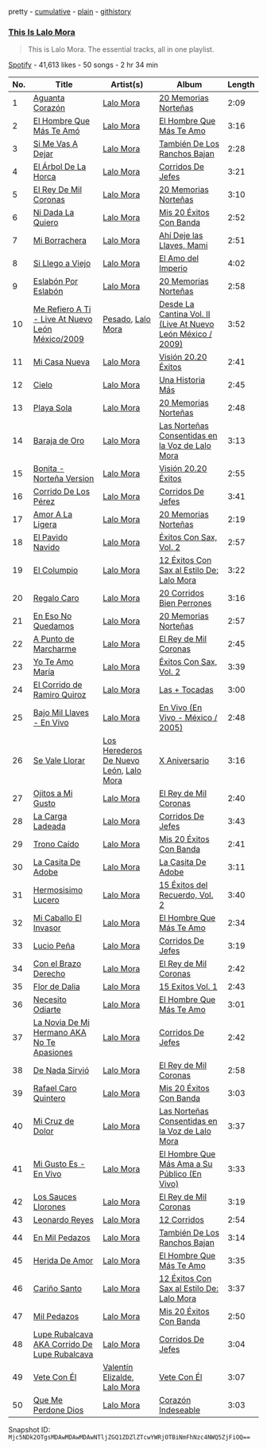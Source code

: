 pretty - [cumulative](/playlists/cumulative/37i9dQZF1DZ06evO4dhOKA.md) - [plain](/playlists/plain/37i9dQZF1DZ06evO4dhOKA) - [githistory](https://github.githistory.xyz/mackorone/spotify-playlist-archive/blob/main/playlists/plain/37i9dQZF1DZ06evO4dhOKA)

### [This Is Lalo Mora](https://open.spotify.com/playlist/37i9dQZF1DZ06evO4dhOKA)

> This is Lalo Mora\. The essential tracks, all in one playlist.

[Spotify](https://open.spotify.com/user/spotify) - 41,613 likes - 50 songs - 2 hr 34 min

| No. | Title | Artist(s) | Album | Length |
|---|---|---|---|---|
| 1 | [Aguanta Corazón](https://open.spotify.com/track/15wuN0eAzGzwLZk5AD9ptF) | [Lalo Mora](https://open.spotify.com/artist/77Gf2HJPvVREGVNEV8goPZ) | [20 Memorias Norteñas](https://open.spotify.com/album/1BnTwu2JNvBuSAWnfDwBn4) | 2:09 |
| 2 | [El Hombre Que Más Te Amó](https://open.spotify.com/track/2yGA0E2SvFEKz17nAjWo1w) | [Lalo Mora](https://open.spotify.com/artist/77Gf2HJPvVREGVNEV8goPZ) | [El Hombre Que Más Te Amo](https://open.spotify.com/album/4yMQaCuTxMGgLeiZ4qCkZE) | 3:16 |
| 3 | [Si Me Vas A Dejar](https://open.spotify.com/track/2b10msu5ZMtRJTsuNaCjWv) | [Lalo Mora](https://open.spotify.com/artist/77Gf2HJPvVREGVNEV8goPZ) | [También De Los Ranchos Bajan](https://open.spotify.com/album/54fEpvwsWS9F4ziKNrjgWj) | 2:28 |
| 4 | [El Árbol De La Horca](https://open.spotify.com/track/2p811QLlje4MuDOqEUCBJs) | [Lalo Mora](https://open.spotify.com/artist/77Gf2HJPvVREGVNEV8goPZ) | [Corridos De Jefes](https://open.spotify.com/album/661ltDGlqi9spo8kJRNRNV) | 3:21 |
| 5 | [El Rey De Mil Coronas](https://open.spotify.com/track/7JKPv7gpFkehGjpFrZJevo) | [Lalo Mora](https://open.spotify.com/artist/77Gf2HJPvVREGVNEV8goPZ) | [20 Memorias Norteñas](https://open.spotify.com/album/1BnTwu2JNvBuSAWnfDwBn4) | 3:10 |
| 6 | [Ni Dada La Quiero](https://open.spotify.com/track/30Z1LgCfQQCSgFwaRk3ziK) | [Lalo Mora](https://open.spotify.com/artist/77Gf2HJPvVREGVNEV8goPZ) | [Mis 20 Éxitos Con Banda](https://open.spotify.com/album/3EvAjWpMqijcCmHGy0sLHG) | 2:52 |
| 7 | [Mi Borrachera](https://open.spotify.com/track/7hrlStQi4PXKK3aShdLYiD) | [Lalo Mora](https://open.spotify.com/artist/77Gf2HJPvVREGVNEV8goPZ) | [Ahí Deje las Llaves, Mami](https://open.spotify.com/album/13YFq7kLYCAe8Gcp7XRKHR) | 2:51 |
| 8 | [Si Llego a Viejo](https://open.spotify.com/track/0pLDVyLQdWuQWfNoXGLcb4) | [Lalo Mora](https://open.spotify.com/artist/77Gf2HJPvVREGVNEV8goPZ) | [El Amo del Imperio](https://open.spotify.com/album/3OFg9B4j8an2JZCiM8smjo) | 4:02 |
| 9 | [Eslabón Por Eslabón](https://open.spotify.com/track/1oystWhvsBVxFmDeXiY0Az) | [Lalo Mora](https://open.spotify.com/artist/77Gf2HJPvVREGVNEV8goPZ) | [20 Memorias Norteñas](https://open.spotify.com/album/1BnTwu2JNvBuSAWnfDwBn4) | 2:58 |
| 10 | [Me Refiero A Ti \- Live At Nuevo León México/2009](https://open.spotify.com/track/6OAADBaPSWt8q2hcXKhswm) | [Pesado](https://open.spotify.com/artist/4BwiodzEp9Hwes5HeFjMVK), [Lalo Mora](https://open.spotify.com/artist/77Gf2HJPvVREGVNEV8goPZ) | [Desde La Cantina Vol\. II \(Live At Nuevo León México / 2009\)](https://open.spotify.com/album/4YdYOZk3r8RBMqCz06Xlqp) | 3:52 |
| 11 | [Mi Casa Nueva](https://open.spotify.com/track/7hurP5YckvI4lJaWPUdTHR) | [Lalo Mora](https://open.spotify.com/artist/77Gf2HJPvVREGVNEV8goPZ) | [Visión 20.20 Éxitos](https://open.spotify.com/album/3bPCyFWI060W7Z0VEFEFH1) | 2:41 |
| 12 | [Cielo](https://open.spotify.com/track/3FnIgHwe3tD6LyAlW1CYlz) | [Lalo Mora](https://open.spotify.com/artist/77Gf2HJPvVREGVNEV8goPZ) | [Una Historia Más](https://open.spotify.com/album/4Bmn8tRWto8DrTaCFfOjSc) | 2:45 |
| 13 | [Playa Sola](https://open.spotify.com/track/1JjaJSRN66vbHsz5J7pKEq) | [Lalo Mora](https://open.spotify.com/artist/77Gf2HJPvVREGVNEV8goPZ) | [20 Memorias Norteñas](https://open.spotify.com/album/1BnTwu2JNvBuSAWnfDwBn4) | 2:48 |
| 14 | [Baraja de Oro](https://open.spotify.com/track/2PmneeqjoT03FwVSBeSX16) | [Lalo Mora](https://open.spotify.com/artist/77Gf2HJPvVREGVNEV8goPZ) | [Las Norteñas Consentidas en la Voz de Lalo Mora](https://open.spotify.com/album/2OHxP5VMnZyUkuAOWh3haU) | 3:13 |
| 15 | [Bonita \- Norteña Version](https://open.spotify.com/track/0B6rjFyCQZvxUk58juuk00) | [Lalo Mora](https://open.spotify.com/artist/77Gf2HJPvVREGVNEV8goPZ) | [Visión 20.20 Éxitos](https://open.spotify.com/album/3bPCyFWI060W7Z0VEFEFH1) | 2:55 |
| 16 | [Corrido De Los Pérez](https://open.spotify.com/track/2uIFOZHlMfbFNVh00f2LB3) | [Lalo Mora](https://open.spotify.com/artist/77Gf2HJPvVREGVNEV8goPZ) | [Corridos De Jefes](https://open.spotify.com/album/661ltDGlqi9spo8kJRNRNV) | 3:41 |
| 17 | [Amor A La Ligera](https://open.spotify.com/track/6lWhsgbZr8P2zKkucWWqGH) | [Lalo Mora](https://open.spotify.com/artist/77Gf2HJPvVREGVNEV8goPZ) | [20 Memorias Norteñas](https://open.spotify.com/album/1BnTwu2JNvBuSAWnfDwBn4) | 2:19 |
| 18 | [El Pavido Navido](https://open.spotify.com/track/1xBF8Vx4S94Pvtbm3l71z7) | [Lalo Mora](https://open.spotify.com/artist/77Gf2HJPvVREGVNEV8goPZ) | [Éxitos Con Sax, Vol\. 2](https://open.spotify.com/album/3FvDzyXAOh5eCkXFs7LBht) | 2:57 |
| 19 | [El Columpio](https://open.spotify.com/track/4HjxDHRhdqlmoCbnobNHmI) | [Lalo Mora](https://open.spotify.com/artist/77Gf2HJPvVREGVNEV8goPZ) | [12 Éxitos Con Sax al Estilo De: Lalo Mora](https://open.spotify.com/album/500FKToABrSXqJrrlt0PoS) | 3:22 |
| 20 | [Regalo Caro](https://open.spotify.com/track/3gpI8YBhKnhngpL7GaE08B) | [Lalo Mora](https://open.spotify.com/artist/77Gf2HJPvVREGVNEV8goPZ) | [20 Corridos Bien Perrones](https://open.spotify.com/album/1fGux6tD9bRqucPsd1MJGi) | 3:16 |
| 21 | [En Eso No Quedamos](https://open.spotify.com/track/6hZFTHGFwLWWiaGq73Z3p8) | [Lalo Mora](https://open.spotify.com/artist/77Gf2HJPvVREGVNEV8goPZ) | [20 Memorias Norteñas](https://open.spotify.com/album/1BnTwu2JNvBuSAWnfDwBn4) | 2:57 |
| 22 | [A Punto de Marcharme](https://open.spotify.com/track/6Hz8Ai2vWn1xSeapeSr8Sm) | [Lalo Mora](https://open.spotify.com/artist/77Gf2HJPvVREGVNEV8goPZ) | [El Rey de Mil Coronas](https://open.spotify.com/album/4GfA6yDRCYTj3qLeRqPbSy) | 2:45 |
| 23 | [Yo Te Amo María](https://open.spotify.com/track/0MhXyLHLkVA2PjT7rqhMX8) | [Lalo Mora](https://open.spotify.com/artist/77Gf2HJPvVREGVNEV8goPZ) | [Éxitos Con Sax, Vol\. 2](https://open.spotify.com/album/3FvDzyXAOh5eCkXFs7LBht) | 3:39 |
| 24 | [El Corrido de Ramiro Quiroz](https://open.spotify.com/track/0sS3oYCoRy1U0yl8KbbX3W) | [Lalo Mora](https://open.spotify.com/artist/77Gf2HJPvVREGVNEV8goPZ) | [Las + Tocadas](https://open.spotify.com/album/0uY9SyTmSDllUsSGgvmMzv) | 3:00 |
| 25 | [Bajo Mil Llaves \- En Vivo](https://open.spotify.com/track/3aE0EZj7qbS5codNP8lYBh) | [Lalo Mora](https://open.spotify.com/artist/77Gf2HJPvVREGVNEV8goPZ) | [En Vivo \(En Vivo \- México / 2005\)](https://open.spotify.com/album/67GwVrM9tiAcIZ7t1RLM9s) | 2:48 |
| 26 | [Se Vale Llorar](https://open.spotify.com/track/18OIUIhJegQ6KiMcekvBLo) | [Los Herederos De Nuevo León](https://open.spotify.com/artist/0F7PO1xYy0DIFrHq3DxFbI), [Lalo Mora](https://open.spotify.com/artist/77Gf2HJPvVREGVNEV8goPZ) | [X Aniversario](https://open.spotify.com/album/10KZI5H0ZTDzM69n8gYUe9) | 3:16 |
| 27 | [Ojitos a Mi Gusto](https://open.spotify.com/track/3RzxBoY4JgYKTQwiGlpctO) | [Lalo Mora](https://open.spotify.com/artist/77Gf2HJPvVREGVNEV8goPZ) | [El Rey de Mil Coronas](https://open.spotify.com/album/4GfA6yDRCYTj3qLeRqPbSy) | 2:40 |
| 28 | [La Carga Ladeada](https://open.spotify.com/track/1RhGBWA0En6KadlMY0a9rh) | [Lalo Mora](https://open.spotify.com/artist/77Gf2HJPvVREGVNEV8goPZ) | [Corridos De Jefes](https://open.spotify.com/album/661ltDGlqi9spo8kJRNRNV) | 3:43 |
| 29 | [Trono Caído](https://open.spotify.com/track/5viFunfUBvCz96uXWy2wTn) | [Lalo Mora](https://open.spotify.com/artist/77Gf2HJPvVREGVNEV8goPZ) | [Mis 20 Éxitos Con Banda](https://open.spotify.com/album/3EvAjWpMqijcCmHGy0sLHG) | 2:41 |
| 30 | [La Casita De Adobe](https://open.spotify.com/track/2OCEVBnAtKJlwFqnOhPolb) | [Lalo Mora](https://open.spotify.com/artist/77Gf2HJPvVREGVNEV8goPZ) | [La Casita De Adobe](https://open.spotify.com/album/6wU7pHjRDZGa4sRVawB1aZ) | 3:11 |
| 31 | [Hermosisimo Lucero](https://open.spotify.com/track/3dkgdxG4wDk3UQkVETh7YU) | [Lalo Mora](https://open.spotify.com/artist/77Gf2HJPvVREGVNEV8goPZ) | [15 Éxitos del Recuerdo, Vol\. 2](https://open.spotify.com/album/5UGuEWfqs1JU8ZnUrpfjsX) | 3:40 |
| 32 | [Mi Caballo El Invasor](https://open.spotify.com/track/6bZ1tCffmw6Vj4JxecOPxB) | [Lalo Mora](https://open.spotify.com/artist/77Gf2HJPvVREGVNEV8goPZ) | [El Hombre Que Más Te Amo](https://open.spotify.com/album/4yMQaCuTxMGgLeiZ4qCkZE) | 2:34 |
| 33 | [Lucio Peña](https://open.spotify.com/track/4Jj72fzYOa4fHWAI4VQLCc) | [Lalo Mora](https://open.spotify.com/artist/77Gf2HJPvVREGVNEV8goPZ) | [Corridos De Jefes](https://open.spotify.com/album/661ltDGlqi9spo8kJRNRNV) | 3:19 |
| 34 | [Con el Brazo Derecho](https://open.spotify.com/track/3mweaIKzhu8UYm6MzKYsu4) | [Lalo Mora](https://open.spotify.com/artist/77Gf2HJPvVREGVNEV8goPZ) | [El Rey de Mil Coronas](https://open.spotify.com/album/4GfA6yDRCYTj3qLeRqPbSy) | 2:42 |
| 35 | [Flor de Dalia](https://open.spotify.com/track/2uLpC85SooFEEKVbT59OXb) | [Lalo Mora](https://open.spotify.com/artist/77Gf2HJPvVREGVNEV8goPZ) | [15 Exitos Vol\. 1](https://open.spotify.com/album/5BCiEiRADjqGcjhVDD8KPt) | 2:43 |
| 36 | [Necesito Odiarte](https://open.spotify.com/track/05YIjvdNTgrRV1RrPTJwzW) | [Lalo Mora](https://open.spotify.com/artist/77Gf2HJPvVREGVNEV8goPZ) | [El Hombre Que Más Te Amo](https://open.spotify.com/album/4yMQaCuTxMGgLeiZ4qCkZE) | 3:01 |
| 37 | [La Novia De Mi Hermano AKA No Te Apasiones](https://open.spotify.com/track/6uHagy7oY3oRrAHu2cJRGe) | [Lalo Mora](https://open.spotify.com/artist/77Gf2HJPvVREGVNEV8goPZ) | [Corridos De Jefes](https://open.spotify.com/album/661ltDGlqi9spo8kJRNRNV) | 2:42 |
| 38 | [De Nada Sirvió](https://open.spotify.com/track/26utHjizl63E8fLaTYtWf5) | [Lalo Mora](https://open.spotify.com/artist/77Gf2HJPvVREGVNEV8goPZ) | [El Rey de Mil Coronas](https://open.spotify.com/album/4GfA6yDRCYTj3qLeRqPbSy) | 2:58 |
| 39 | [Rafael Caro Quintero](https://open.spotify.com/track/3WbehJeoY3BaaKJFVm2CBH) | [Lalo Mora](https://open.spotify.com/artist/77Gf2HJPvVREGVNEV8goPZ) | [Mis 20 Éxitos Con Banda](https://open.spotify.com/album/3EvAjWpMqijcCmHGy0sLHG) | 3:03 |
| 40 | [Mi Cruz de Dolor](https://open.spotify.com/track/20E4GJqIyCVjNW9UiCmvoE) | [Lalo Mora](https://open.spotify.com/artist/77Gf2HJPvVREGVNEV8goPZ) | [Las Norteñas Consentidas en la Voz de Lalo Mora](https://open.spotify.com/album/2OHxP5VMnZyUkuAOWh3haU) | 3:37 |
| 41 | [Mi Gusto Es \- En Vivo](https://open.spotify.com/track/4bSkZ266UEFGDDeAjyqu2G) | [Lalo Mora](https://open.spotify.com/artist/77Gf2HJPvVREGVNEV8goPZ) | [El Hombre Que Más Ama a Su Público \(En Vivo\)](https://open.spotify.com/album/41u7D6sCeN75276OJs8FgM) | 3:33 |
| 42 | [Los Sauces Llorones](https://open.spotify.com/track/1gQKLdg3OAADtn3H0Bu9J1) | [Lalo Mora](https://open.spotify.com/artist/77Gf2HJPvVREGVNEV8goPZ) | [El Rey de Mil Coronas](https://open.spotify.com/album/4GfA6yDRCYTj3qLeRqPbSy) | 3:19 |
| 43 | [Leonardo Reyes](https://open.spotify.com/track/1Xsr3iof8yaviVyTbpp0m6) | [Lalo Mora](https://open.spotify.com/artist/77Gf2HJPvVREGVNEV8goPZ) | [12 Corridos](https://open.spotify.com/album/61Wgmeafpz6XHnIrYwsbh4) | 2:54 |
| 44 | [En Mil Pedazos](https://open.spotify.com/track/7116C8O8cYYI5opbMRDyZu) | [Lalo Mora](https://open.spotify.com/artist/77Gf2HJPvVREGVNEV8goPZ) | [También De Los Ranchos Bajan](https://open.spotify.com/album/54fEpvwsWS9F4ziKNrjgWj) | 3:14 |
| 45 | [Herida De Amor](https://open.spotify.com/track/1bq6FVl1BWHIDC4MkirNyg) | [Lalo Mora](https://open.spotify.com/artist/77Gf2HJPvVREGVNEV8goPZ) | [El Hombre Que Más Te Amo](https://open.spotify.com/album/4yMQaCuTxMGgLeiZ4qCkZE) | 3:35 |
| 46 | [Cariño Santo](https://open.spotify.com/track/6nt93dU2QlPMrVrEWfKKlj) | [Lalo Mora](https://open.spotify.com/artist/77Gf2HJPvVREGVNEV8goPZ) | [12 Éxitos Con Sax al Estilo De: Lalo Mora](https://open.spotify.com/album/500FKToABrSXqJrrlt0PoS) | 3:37 |
| 47 | [Mil Pedazos](https://open.spotify.com/track/4kRTaSby9ON4sBp9WsP0z6) | [Lalo Mora](https://open.spotify.com/artist/77Gf2HJPvVREGVNEV8goPZ) | [Mis 20 Éxitos Con Banda](https://open.spotify.com/album/3EvAjWpMqijcCmHGy0sLHG) | 2:50 |
| 48 | [Lupe Rubalcava AKA Corrido De Lupe Rubalcava](https://open.spotify.com/track/6EDnuILfWDWBXsFrTmDt8L) | [Lalo Mora](https://open.spotify.com/artist/77Gf2HJPvVREGVNEV8goPZ) | [Corridos De Jefes](https://open.spotify.com/album/661ltDGlqi9spo8kJRNRNV) | 3:04 |
| 49 | [Vete Con Él](https://open.spotify.com/track/3wb0nxCJhqLld4338jCLiB) | [Valentín Elizalde](https://open.spotify.com/artist/3CAhiUHkUYT1mFtVHM9SHA), [Lalo Mora](https://open.spotify.com/artist/77Gf2HJPvVREGVNEV8goPZ) | [Vete Con Él](https://open.spotify.com/album/6z3bp5QfUzrv0UBwZczWrZ) | 3:07 |
| 50 | [Que Me Perdone Dios](https://open.spotify.com/track/2h8Cd3nuSvm2qTAMeVe5d1) | [Lalo Mora](https://open.spotify.com/artist/77Gf2HJPvVREGVNEV8goPZ) | [Corazón Indeseable](https://open.spotify.com/album/7bTW9IU0FaKOvcRXSiorZs) | 3:03 |

Snapshot ID: `Mjc5NDk2OTgsMDAwMDAwMDAwNTljZGQ1ZDZlZTcwYWRjOTBiNmFhNzc4NWQ5ZjFiOQ==`
